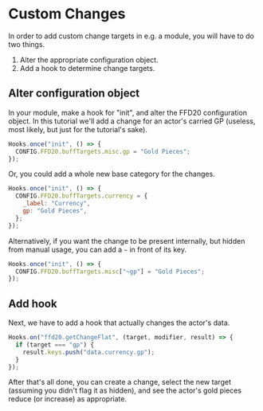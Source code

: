 # Custom Changes

In order to add custom change targets in e.g. a module, you will have to do two things.

1. Alter the appropriate configuration object.
2. Add a hook to determine change targets.

## Alter configuration object

In your module, make a hook for "init", and alter the FFD20 configuration object. In this tutorial we'll add a change for an actor's carried GP (useless, most likely, but just for the tutorial's sake).

```js
Hooks.once("init", () => {
  CONFIG.FFD20.buffTargets.misc.gp = "Gold Pieces";
});
```

Or, you could add a whole new base category for the changes.

```js
Hooks.once("init", () => {
  CONFIG.FFD20.buffTargets.currency = {
    _label: "Currency",
    gp: "Gold Pieces",
  };
});
```

Alternatively, if you want the change to be present internally, but hidden from manual usage, you can add a `~` in front of its key.

```js
Hooks.once("init", () => {
  CONFIG.FFD20.buffTargets.misc["~gp"] = "Gold Pieces";
});
```

## Add hook

Next, we have to add a hook that actually changes the actor's data.

```js
Hooks.on("ffd20.getChangeFlat", (target, modifier, result) => {
  if (target === "gp") {
    result.keys.push("data.currency.gp");
  }
});
```

After that's all done, you can create a change, select the new target (assuming you didn't flag it as hidden), and see the actor's gold pieces reduce (or increase) as appropriate.
